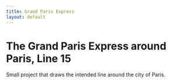 ```yaml
---
title: Grand Paris Express
layout: default
---
```

# The Grand Paris Express around Paris, Line 15
Small project that draws the intended line around the city of Paris.
<div id="mapid" style="width: 600px; height: 400px">
      <script>
            var map = L.map('mapid').setView([48.854908, 2.387671], 11);
            L.tileLayer('https://api.tiles.mapbox.com/v4/{id}/{z}/{x}/{y}.png?access_token={accessToken}', {
                  attribution: 'Map data &copy; <a href="https://www.openstreetmap.org/">OpenStreetMap</a> contributors, <a href="https://creativecommons.org/licenses/by-sa/2.0/">CC-BY-SA</a>, Imagery © <a href="https://www.mapbox.com/">Mapbox</a>',
                  maxZoom: 18,
                  id: 'mapbox.light',
                  accessToken: 'pk.eyJ1IjoiZ3BlcnJlYXVsdDkxIiwiYSI6ImNqdXJqYmxubTBpbDU0M25wdm5hMnk2dGEifQ.xS5T9S5SvQKL8wiChwUErA'
            }).addTo(map)
            var geojsonMetroStops = {
                  radius: 3,
                  fillColor: "#a90f32",
                  color: "#a90f32",
                  weight: 1,
                  opacity: 1,
                  fillOpacity: 0.8
            };
            function linestyle(feature) {
                return {
                  fillColor: "#a90f32",
                  weight: 2,
                  opacity: 1,
                  color: "#a90f32",
                  fillOpacity: 0.7
                };
            }
            function metrolinestyle(feature) {
                return {
                  fillColor: "#282a2d",
                  weight: 2,
                  opacity: 1,
                  color: "#282a2d",
                  fillOpacity: 0.7
                };
            }
            function rerlinestyle(feature) {
                return {
                  fillColor: "#6d7177",
                  weight: 2,
                  opacity: 1,
                  color: "#6d7177",
                  fillOpacity: 0.7
                };
            }
            function forEachFeature(feature, layer) {
                var popupContent =  "Station:</br>" + feature.properties.nom;
                layer.bindPopup(popupContent);
                layer.bindTooltip(popupContent);
            }
            $.getJSON("ligne15_ligne.geojson",function(data){
                  L.geoJson(data, {
                      style: linestyle
                  }).addTo(map);
            });
            $.getJSON("MetroAllLines.geojson",function(data){
                  L.geoJson(data, {
                      style: metrolinestyle
                  }).addTo(map);
            });
            $.getJSON("RERAllLines.geojson",function(data){
                  L.geoJson(data, {
                      style: rerlinestyle
                  }).addTo(map);
            });
            $.getJSON("ligne15_stops.geojson",function(data){
                  L.geoJson(data, {
                      pointToLayer: function (feature, latlng){
                          return L.circleMarker(latlng, geojsonMetroStops);
                      },
                      onEachFeature: forEachFeature
                  }).addTo(map);
            });
            var legend = L.control({position: 'bottomleft'});
            legend.onAdd = function (map) {
                  var div = L.DomUtil.create('div', 'info legend');/*,
                  labels = ['<strong>Metro</strong>'],
                  categories = ['Line 5'];
                  labels.push(categories);
                  div.innerHTML = labels.join('<br>'); */
                  div.innerHTML += "<h4>Metro</h4>";
                  div.innerHTML += '<i class="polyline" style="background: #a90f32"></i><span>Line 15</span><br>';
                  div.innerHTML += '<i class="circle" style="background: #a90f32"></i><span>Line 15 Stations</span><br>';
                  div.innerHTML += '<i class="polyline" style="background: #282a2d"></i><span>Existing Metro Lines</span><br>';
                  div.innerHTML += '<i class="polyline" style="background: #6d7177"></i><span>Existing RER Lines</span><br>';
                  return div
            }

            legend.addTo(map);
     </script>
</div>
[Homepage](./index.html)
